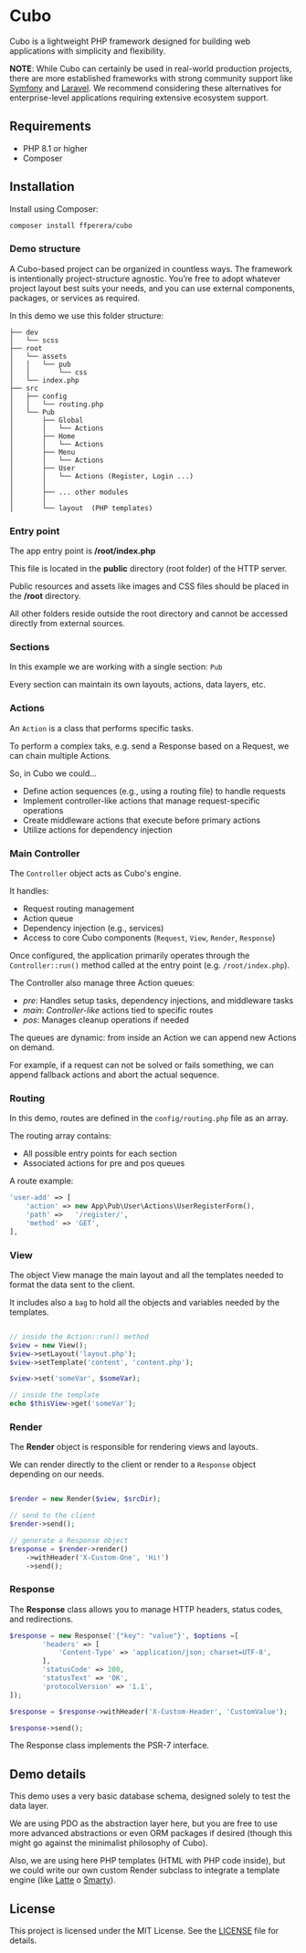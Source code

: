 # Cubo

Cubo is a lightweight PHP framework designed for building web applications with simplicity and flexibility.

**NOTE**: While Cubo can certainly be used in real-world production projects, there are more established frameworks with strong community support like [Symfony](https://symfony.com/) and [Laravel](https://laravel.com/). We recommend considering these alternatives for enterprise-level applications requiring extensive ecosystem support.

## Requirements

- PHP 8.1 or higher
- Composer

## Installation

Install using Composer:

```bash
composer install ffperera/cubo
```

### Demo structure

A Cubo-based project can be organized in countless ways. The framework is intentionally project-structure agnostic. You’re free to adopt whatever project layout best suits your needs, and you can use external components, packages, or services as required.

In this demo we use this folder structure:

```
├── dev
│   └── scss
├── root
│   └── assets
│   │   └── pub
│   │       └── css
│   └── index.php
├── src
│   ├── config
│   │   └── routing.php
│   └── Pub
│       ├── Global
│       │   └── Actions
│       ├── Home
│       │   └── Actions
│       ├── Menu
│       │   └── Actions
│       ├── User
│       │   └── Actions (Register, Login ...)
│       │
│       ├── ... other modules
│       │
│       └── layout  (PHP templates)

```

### Entry point

The app entry point is **/root/index.php**

This file is located in the **public** directory (root folder) of the HTTP server.

Public resources and assets like images and CSS files should be placed in the **/root** directory.

All other folders reside outside the root directory and cannot be accessed directly from external sources.

### Sections

In this example we are working with a single section: `Pub`

Every section can maintain its own layouts, actions, data layers, etc.

### Actions

An `Action` is a class that performs specific tasks.

To perform a complex taks, e.g. send a Response based on a Request, we can chain multiple Actions.

So, in Cubo we could...

- Define action sequences (e.g., using a routing file) to handle requests
- Implement controller-like actions that manage request-specific operations
- Create middleware actions that execute before primary actions
- Utilize actions for dependency injection

### Main Controller

The `Controller` object acts as Cubo's engine.

It handles:

- Request routing management
- Action queue
- Dependency injection (e.g., services)
- Access to core Cubo components (`Request`, `View`, `Render`, `Response`)

Once configured, the application primarily operates through the `Controller::run()` method called at the entry point (e.g. `/root/index.php`).

The Controller also manage three Action queues:

- _pre_: Handles setup tasks, dependency injections, and middleware tasks
- _main_: _Controller-like_ actions tied to specific routes
- _pos_: Manages cleanup operations if needed

The queues are dynamic: from inside an Action we can append new Actions on demand.

For example, if a request can not be solved or fails something, we can append fallback actions and abort the actual sequence.

### Routing

In this demo, routes are defined in the `config/routing.php` file as an array.

The routing array contains:

- All possible entry points for each section
- Associated actions for pre and pos queues

A route example:

```php
'user-add' => [
    'action' => new App\Pub\User\Actions\UserRegisterForm(),
    'path' =>   '/register/',
    'method' => 'GET',
],
```

### View

The object View manage the main layout and all the templates needed to format the data sent to the client.

It includes also a `bag` to hold all the objects and variables needed by the templates.

```php

// inside the Action::run() method
$view = new View();
$view->setLayout('layout.php');
$view->setTemplate('content', 'content.php');

$view->set('someVar', $someVar);

// inside the template
echo $thisView->get('someVar');

```

### Render

The **Render** object is responsible for rendering views and layouts.

We can render directly to the client or render to a `Response` object depending on our needs.

```php

$render = new Render($view, $srcDir);

// send to the client
$render->send();

// generate a Response object
$response = $render->render()
    ->withHeader('X-Custom-One', 'Hi!')
    ->send();

```

### Response

The **Response** class allows you to manage HTTP headers, status codes, and redirections.

```php
$response = new Response('{"key": "value"}', $options =[
        'headers' => [
            'Content-Type' => 'application/json; charset=UTF-8',
        ],
        'statusCode' => 200,
        'statusText' => 'OK',
        'protocolVersion' => '1.1',
]);

$response = $response->withHeader('X-Custom-Header', 'CustomValue');

$response->send();
```

The Response class implements the PSR-7 interface.

## Demo details

This demo uses a very basic database schema, designed solely to test the data layer.

We are using PDO as the abstraction layer here, but you are free to use more advanced abstractions or even ORM packages if desired (though this might go against the minimalist philosophy of Cubo).

Also, we are using here PHP templates (HTML with PHP code inside), but we could write our own custom Render subclass to integrate a template engine (like [Latte](https://latte.nette.org/en/) o [Smarty](https://www.smarty.net/)).

## License

This project is licensed under the MIT License. See the [LICENSE](LICENSE) file for details.
